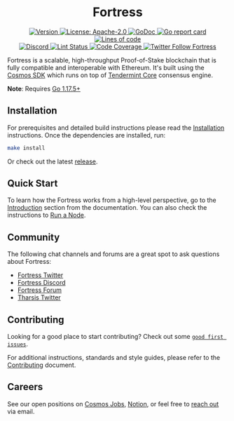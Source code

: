 <!--
parent:
  order: false
-->

<div align="center">
  <h1> Fortress </h1>
</div>

<!-- TODO: add banner -->
<!-- ![banner](docs/ethermint.jpg) -->

<div align="center">
  <a href="https://github.com/hardiksa/fortress/releases/latest">
    <img alt="Version" src="https://img.shields.io/github/tag/hardiksa/fortress.svg" />
  </a>
  <a href="https://github.com/hardiksa/fortress/blob/main/LICENSE">
    <img alt="License: Apache-2.0" src="https://img.shields.io/github/license/hardiksa/fortress.svg" />
  </a>
  <a href="https://pkg.go.dev/github.com/hardiksa/fortress">
    <img alt="GoDoc" src="https://godoc.org/github.com/hardiksa/fortress?status.svg" />
  </a>
  <a href="https://goreportcard.com/report/github.com/hardiksa/fortress">
    <img alt="Go report card" src="https://goreportcard.com/badge/github.com/hardiksa/fortress"/>
  </a>
  <a href="https://bestpractices.coreinfrastructure.org/projects/5018">
    <img alt="Lines of code" src="https://img.shields.io/tokei/lines/github/hardiksa/fortress">
  </a>
</div>
<div align="center">
  <a href="https://discord.gg/fortress">
    <img alt="Discord" src="https://img.shields.io/discord/809048090249134080.svg" />
  </a>
  <a href="https://github.com/hardiksa/fortress/actions?query=branch%3Amain+workflow%3ALint">
    <img alt="Lint Status" src="https://github.com/hardiksa/fortress/actions/workflows/lint.yml/badge.svg?branch=main" />
  </a>
  <a href="https://codecov.io/gh/hardiksa/fortress">
    <img alt="Code Coverage" src="https://codecov.io/gh/hardiksa/fortress/branch/main/graph/badge.svg" />
  </a>
  <a href="https://twitter.com/TorqueOrg">
    <img alt="Twitter Follow Fortress" src="https://img.shields.io/twitter/follow/TorqueOrg"/>
  </a>
</div>

Fortress is a scalable, high-throughput Proof-of-Stake blockchain that is fully compatible and
interoperable with Ethereum. It's built using the [Cosmos SDK](https://github.com/cosmos/cosmos-sdk/) which runs on top of [Tendermint Core](https://github.com/tendermint/tendermint) consensus engine.

**Note**: Requires [Go 1.17.5+](https://golang.org/dl/)

## Installation

For prerequisites and detailed build instructions please read the [Installation](https://fortress.dev/quickstart/installation.html) instructions. Once the dependencies are installed, run:

```bash
make install
```

Or check out the latest [release](https://github.com/hardiksa/fortress/releases).

## Quick Start

To learn how the Fortress works from a high-level perspective, go to the [Introduction](https://fortress.dev/intro/overview.html) section from the documentation. You can also check the instructions to [Run a Node](https://fortress.dev/quickstart/run_node.html).

## Community

The following chat channels and forums are a great spot to ask questions about Fortress:

- [Fortress Twitter](https://twitter.com/TorqueOrg)
- [Fortress Discord](https://discord.gg/fortress)
- [Fortress Forum](https://commonwealth.im/fortress)
- [Tharsis Twitter](https://twitter.com/fortress)

## Contributing

Looking for a good place to start contributing? Check out some [`good first issues`](https://github.com/hardiksa/fortress/issues?q=is%3Aopen+is%3Aissue+label%3A%22good+first+issue%22).

For additional instructions, standards and style guides, please refer to the [Contributing](./CONTRIBUTING.md) document.

## Careers

See our open positions on [Cosmos Jobs](https://jobs.cosmos.network/project/fortress-d0sk1uxuh-remote/), [Notion](https://tharsis.notion.site), or feel free to [reach out](mailto:careers@thars.is) via email.
